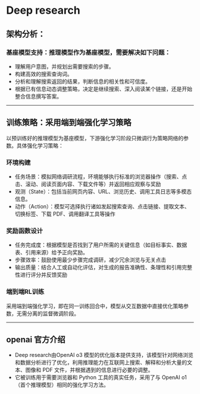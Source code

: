 # Deep research

## 架构分析：
### 基座模型支持：推理模型作为基座模型，需要解决如下问题：
- 理解用户意图，并规划出需要搜索的步骤。
- 构建高效的搜索查询词。
- 分析和理解搜索返回的结果，判断信息的相关性和可信度。
- 根据已有信息动态调整策略，决定是继续搜索、深入阅读某个链接，还是开始整合信息撰写答案。

---

## 训练策略：采用端到端强化学习策略
以预训练好的推理模型为基座模型，下游强化学习阶段只微调行为策略网络的参数。具体强化学习策略：
### 环境构建
- 任务场景：模拟网络调研流程，环境能够执行标准的浏览器操作（搜索、点击、滚动、阅读页面内容、下载文件等）并返回相应观察与奖励
- 观测（State）：包括当前网页内容、URL、浏览历史、调用工具日志等多模态信息。
- 动作（Action）：模型可选择执行诸如发起搜索查询、点击链接、提取文本、切换标签、下载 PDF、调用翻译工具等操作
### 奖励函数设计
- 任务完成度：根据模型是否找到了用户所需的关键信息（如目标事实、数据表、引用来源）给予正向奖励。
- 步骤效率：鼓励使用最少步骤完成调研，减少冗余浏览与无关点击
- 输出质量：结合人工或自动化评估，对生成的报告准确性、条理性和引用完整性进行评分并反馈奖励
### 端到端RL训练
采用端到端强化学习，即在同一训练回合中，模型从交互数据中直接优化策略参数，无需分离的监督微调阶段。

---

## openai 官方介绍
-  Deep research由OpenAI o3 模型的优化版本提供支持，该模型针对网络浏览和数据分析进行了优化，利用推理能力在互联网上搜索、解释和分析大量的文本、图像和 PDF 文件，并根据遇到的信息进行必要的调整。
- 它被训练用于需要浏览器和 Python 工具的真实任务，采用了与 OpenAI o1（首个推理模型）相同的强化学习方法。
